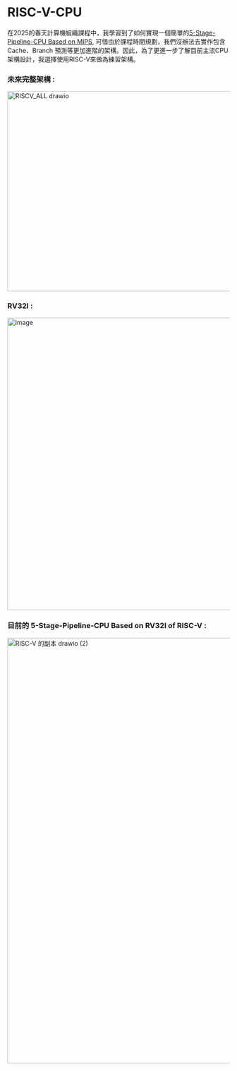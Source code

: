 # RISC-V-CPU
在2025的春天計算機組織課程中，我學習到了如何實現一個簡單的[5-Stage-Pipeline-CPU Based on MIPS](https://github.com/akira2963753/MIPS-5-stage-pipelined-CPU), 可惜由於課程時間規劃，我們沒辦法去實作包含Cache、Branch 預測等更加進階的架構。因此，為了更進一步了解目前主流CPU架構設計，我選擇使用RISC-V來做為練習架構。  
  
### 未來完整架構 :  
<img width="720" height="453" alt="RISCV_ALL drawio" src="https://github.com/user-attachments/assets/91d860c0-232e-4c48-a007-c0e7b1af4b4f" />  

### RV32I :  
<img width="570" height="662" alt="image" src="https://github.com/user-attachments/assets/17bd8742-7456-4b52-8ced-78caf17fa577" />  

### 目前的 5-Stage-Pipeline-CPU Based on RV32I of RISC-V  :  
<img width="2147" height="964" alt="RISC-V 的副本 drawio (2)" src="https://github.com/user-attachments/assets/8f9f5783-ba46-4b96-a9de-866a14257a65" />  


